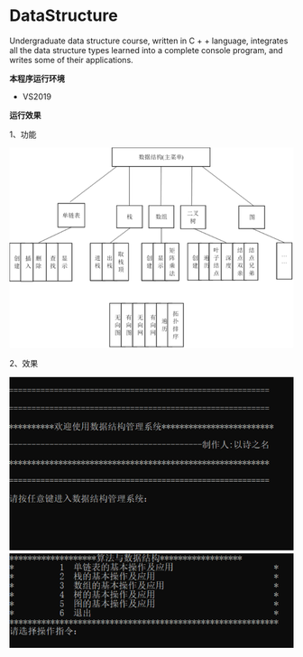 # DataStructure

Undergraduate data structure course, written in C + + language, integrates all the data structure types learned into a complete console program, and writes some of their applications.

**本程序运行环境**

* VS2019

**运行效果**

1、功能  

![image](https://github.com/YouthJourney/DataStructure/blob/master/result_images/1.png)

2、效果  

![image](https://github.com/YouthJourney/DataStructure/blob/master/result_images/2.png)
![image](https://github.com/YouthJourney/DataStructure/blob/master/result_images/3.png)
